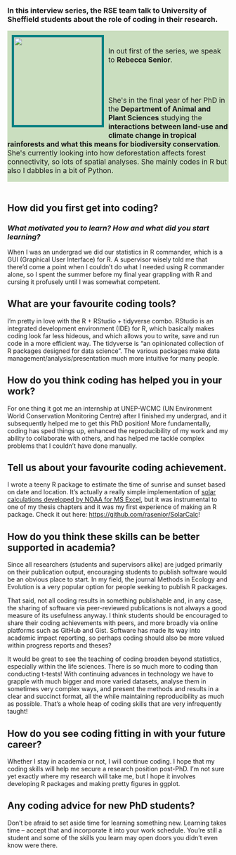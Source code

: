 <!--
.. title: Code in the Academy: Rebecca Senior
.. author: Anna Krystalli
.. slug: code-in-the-academy-rebecca-senior
.. date: 2018-02-06 08:09:22 UTC
.. tags: RSE Interview Series
.. category: RSE Interview Series
.. link:
.. description:
.. type: text
-->

###  In this interview series, the RSE team talk to University of Sheffield students about the role of coding in their research. 

<div style="background:#CADEBF;display: table; font-size:16px">

<img src="/images/Rebecca_A_Senior.JPG" width="200px" style="border:5px solid teal; margin:10px" align="left">

<div style={vertical-align: middle; display:table-cell;}>
<br>

In out first of the series, we speak to <strong>Rebecca Senior</strong>. 

<br><br>

She's in the final year of her PhD in the <strong>Department of Animal and Plant Sciences</strong> studying the <strong>interactions between land-use and climate change in tropical rainforests and what this means for biodiversity conservation</strong>. She's currently looking into how deforestation affects forest connectivity, so lots of spatial analyses. She mainly codes in R but also I dabbles in a bit of Python. 

</div>
</div>

<br>

## How did you first get into coding? 
### _What motivated you to learn? How and what did you start learning?_

When I was an undergrad we did our statistics in R commander, which is a GUI (Graphical User Interface) for R. A supervisor wisely told me that there’d come a point when I couldn’t do what I needed using R commander alone, so I spent the summer before my final year grappling with R and cursing it profusely until I was somewhat competent. 


## What are your favourite coding tools? 

I’m pretty in love with the R + RStudio + tidyverse combo. RStudio is an integrated development environment (IDE) for R, which basically makes coding look far less hideous, and which allows you to write, save and run code in a more efficient way. The tidyverse is “an opinionated collection of R packages designed for data science”. The various packages make data management/analysis/presentation much more intuitive for many people. 

## How do you think coding has helped you in your work? 

For one thing it got me an internship at UNEP-WCMC (UN Environment World Conservation Monitoring Centre) after I finished my undergrad, and it subsequently helped me to get this PhD position! More fundamentally, coding has sped things up, enhanced the reproducibility of my work and my ability to collaborate with others, and has helped me tackle complex problems that I couldn’t have done manually.

## Tell us about your favourite coding achievement.

I wrote a teeny R package to estimate the time of sunrise and sunset based on date and location. It’s actually a really simple implementation of [solar calculations developed by NOAA for MS Excel](https://www.esrl.noaa.gov/gmd/grad/solcalc/calcdetails.html), but it was instrumental to one of my thesis chapters and it was my first experience of making an R package. Check it out here: https://github.com/rasenior/SolarCalc!

## How do you think these skills can be better supported in academia? 

Since all researchers (students and supervisors alike) are judged primarily on their publication output, encouraging students to publish software would be an obvious place to start. In my field, the journal Methods in Ecology and Evolution is a very popular option for people seeking to publish R packages. 

That said, not all coding results in something publishable and, in any case, the sharing of software via peer-reviewed publications is not always a good measure of its usefulness anyway. I think students should be encouraged to share their coding achievements with peers, and more broadly via online platforms such as GitHub and Gist. Software has made its way into academic impact reporting, so perhaps coding should also be more valued within progress reports and theses?

It would be great to see the teaching of coding broaden beyond statistics, especially within the life sciences. There is so much more to coding than conducting t-tests! With continuing advances in technology we have to grapple with much bigger and more varied datasets, analyse them in sometimes very complex ways, and present the methods and results in a clear and succinct format, all the while maintaining reproducibility as much as possible. That’s a whole heap of coding skills that are very infrequently taught!

## How do you see coding fitting in with your future career? 

Whether I stay in academia or not, I will continue coding. I hope that my coding skills will help me secure a research position post-PhD. I’m not sure yet exactly where my research will take me, but I hope it involves developing R packages and making pretty figures in ggplot.

## Any coding advice for new PhD students? 

Don’t be afraid to set aside time for learning something new. Learning takes time – accept that and incorporate it into your work schedule. You’re still a student and some of the skills you learn may open doors you didn’t even know were there.
